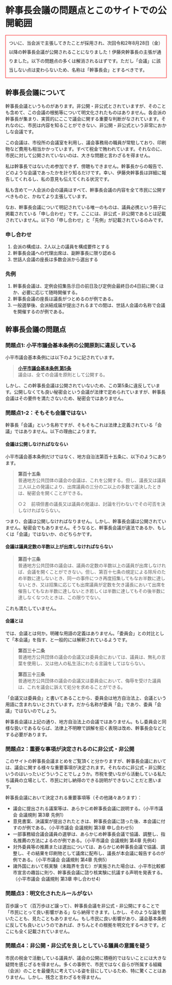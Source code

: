 # 幹事長会議の問題点とこのサイトでの公開範囲

<div style="border: 1px solid red; padding:10px; line-height:2em;">
ついに、当会派で主張してきたことが採用され、次回令和2年8月28日（金）以降の幹事長会議が公開されることになりました！伊藤央幹事長の主張が通りました。以下の問題点の多くは解消されるはずです。ただし「会議」に該当しない点は変わらないため、名称は「幹事長会」とするべきです。
</div>

## 幹事長会議について
幹事長会議というものがあります。非公開・非公式とされていますが、そのことも含めて、この会議の根拠等について明文化されたものはありません。各会派の幹事長が集まり、実質的にここで議会に関する重要な判断がなされています。それなのに、市民は内容を知ることができない、非公開・非公式という非常におかしな会議です。

この会議は、市役所の会議室を利用し、議会事務局の職員が常駐しており、印刷物など費用も相当かかっています。すべて税金で賄われています。それなのに、市民に対して公開されていないのは、大きな問題と言わざるを得ません。

私は幹事長ではないため参加できず、傍聴もできません。幹事長からの報告で、どのような会議であったかを計り知るだけです。幸い、伊藤央幹事長は詳細に報告してくれるし、私の意見も伝えてくれる状況です。

私も含めて一人会派の会の議員はすべて、幹事長会議の内容を全て市民に公開すべきものと、かねてより主張しています。

なお、幹事長会議について明記されている唯一のものは、議員必携という冊子に掲載されている「申し合わせ」です。ここには、非公式・非公開であるとは記載されていません。以下の「申し合わせ」と「先例」が記載されているのみです。

### 申し合わせ
1. 会派の構成は、2人以上の議員を構成要件とする
1. 幹事長会議への代理出席は、副幹事長に限り認める
1. 世話人会議の座長は多数会派から選出する
### 先例
1. 幹事長会議は、定例会招集告示日の前日及び定例会最終日の4日前に開くほか、必要に応じて随時開催する。
1. 幹事長会議の座長は議長がつとめるのが例である。
1. 一般選挙後、会派結成届が提出されるまでの間は、世話人会議の名称で会議を開催するのが例である。


## 幹事長会議の問題点

### 問題点1: 小平市議会基本条例の公開原則に違反している
小平市議会基本条例には以下のように記されています。

> **[小平市議会基本条例 第5条](https://www.city.kodaira.tokyo.jp/reiki/reiki_honbun/g135RG00001095.html#e000000121)**  
> 議会は、全ての会議を原則として公開する。

しかし、この幹事長会議は公開されていないため、この第5条に違反しています。公開しなくても良い秘密会という会議が法律で定められていますが、幹事長会議はその要件を満たさないため、秘密会ではありません。

### 問題点1-2：そもそも会議ではない
幹事長「会議」という名称ですが、そもそもこれは法律上定義されている「会議」ではありません。以下の理由によります。
#### 会議は公開しなければなならい
小平市議会基本条例だけではなく、地方自治法第百十五条に、以下のようにあります。

> **第百十五条**  
> 普通地方公共団体の議会の会議は、これを公開する。但し、議長又は議員三人以上の発議により、出席議員の三分の二以上の多数で議決したときは、秘密会を開くことができる。
>
>○２　前項但書の議長又は議員の発議は、討論を行わないでその可否を決しなければならない。

つまり、会議は公開しなければなりません。しかし、幹事長会議は公開されていません。秘密会でもありません。そうなると、幹事長会議が違法であるか、もしくは「会議」ではないか、のどちらかです。

#### 会議は議員定数の半数以上が出席しなければならない
> **第百十三条**  
普通地方公共団体の議会は、議員の定数の半数以上の議員が出席しなければ、会議を開くことができない。但し、第百十七条の規定による除斥のため半数に達しないとき、同一の事件につき再度招集してもなお半数に達しないとき、又は招集に応じても出席議員が定数を欠き議長において出席を催告してもなお半数に達しないとき若しくは半数に達してもその後半数に達しなくなつたときは、この限りでない。

これも満たしていません。

#### 会議とは
では、会議とは何か。明確な用語の定義はありません。「委員会」との対比として「本会議」を指す、と一般的には解釈されているようです。

> **第百三十二条**  
> 普通地方公共団体の議会の会議又は委員会においては、議員は、無礼の言葉を使用し、又は他人の私生活にわたる言論をしてはならない。

> **第百三十三条**  
> 普通地方公共団体の議会の会議又は委員会において、侮辱を受けた議員は、これを議会に訴えて処分を求めることができる。

「会議又は委員会」と書いてあることから、委員会は地方自治法上、会議という用語に含まれないとされています。だから名称が委員「会」であり、委員「会議」ではないのでしょう。

幹事長会議は上記の通り、地方自治法上の会議ではありません。もし委員会と同様な扱いであるならば、法律上不明瞭で誤解を招く表現は改め、幹事長会などとする必要があります。

### 問題点2：重要な事項が決定されるのに非公式・非公開
このサイトの幹事長会議まとめをご覧頂くと分かりますが、幹事長会議においては、議会に関する様々な重要事項が決定されます。それなのに非公式・非公開というのはいったいどういうことでしょうか。市税を使いながら活動している私たち議員の立場として、市民に対し納得のできる説明ができないことだと思います。

幹事長会議において決定される重要事項等（その他諸々あります）：

- 議会に提出される議案等は、あらかじめ幹事長会議に説明する。（小平市議会 会議規則 第3章 先例1）
- 意見書案、決議案が提出されたときは、幹事長会議に諮った後、本会議に付すのが例である。（小平市議会 会議規則 第3章 申し合わせ5）
- 一部事務組合議会議員の選挙は、あらかじめ幹事長会議で協議、調整し、指名推薦の方法によるのが例である。（小平市議会 会議規則 第4章 先例4）
- 対外委員等の推薦または選出については、あらかじめ幹事長会議で協議、調整し、その結果を印刷物として議席に配布し、議長が本会議に報告するのが例である。（小平市議会 会議規則 第4章 先例5）
- 諸外国において核実験（未臨界を含む）が実施された場合は、小平市比較都市宣言の趣旨に則り、幹事長会議に諮り核実験に抗議する声明を発表する。（小平市議会 会議規則 第3章 申し合わせ4）

### 問題点3：明文化されたルールがない
百歩譲って（百万歩ほど譲って）、幹事長会議を非公式・非公開にすることで「市民にとって良い影響がある」なら納得できます。しかし、そのような論を聞いたことも、見たこともありません。もし市民に良い影響があり、議会基本条例に反しても良いというのであれば、きちんとその根拠を明文化するべきです。どこにも全く記載されていません。

### 問題点4：非公開・非公式を良しとしている議員の意識を疑う
市民の税金で活動している議員が、議会の公開に積極的ではないことには大きな疑問を感じざるを得ません。多くの事例で、市民ではなく自らが所属する組織（会派）のことを最優先に考えている姿を目にしているため、特に驚くことはありません。しかし、残念と言わざるを得ません。
